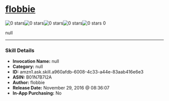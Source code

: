 # [flobbie](http://alexa.amazon.com/#skills/amzn1.ask.skill.a960afdb-6008-4c33-a44e-83aab416e6e3)
![0 stars](../../images/ic_star_border_black_18dp_1x.png)![0 stars](../../images/ic_star_border_black_18dp_1x.png)![0 stars](../../images/ic_star_border_black_18dp_1x.png)![0 stars](../../images/ic_star_border_black_18dp_1x.png)![0 stars](../../images/ic_star_border_black_18dp_1x.png) 0

null

***

### Skill Details

* **Invocation Name:** null
* **Category:** null
* **ID:** amzn1.ask.skill.a960afdb-6008-4c33-a44e-83aab416e6e3
* **ASIN:** B01N7B7I2A
* **Author:** flobbie
* **Release Date:** November 29, 2016 @ 08:36:07
* **In-App Purchasing:** No
